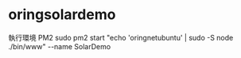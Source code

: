 # oringsolardemo

執行環境 PM2
sudo pm2 start "echo 'oringnetubuntu' | sudo -S node ./bin/www" --name SolarDemo